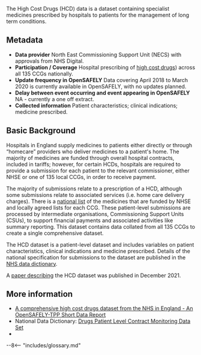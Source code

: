 The High Cost Drugs (HCD) data is a dataset containing specialist medicines prescribed by hospitals to patients for the management of long term conditions. 

## Metadata

* **Data provider** North East Commissioning Support Unit (NECS) with approvals from NHS Digital.
* **Participation / Coverage** Hospital prescribing of [high cost drugs](https://www.england.nhs.uk/publication/nhs-england-drugs-list/)) across all 135 CCGs nationally.
* **Update frequency in OpenSAFELY** Data covering April 2018 to March 2020 is currently available in OpenSAFELY, with no updates planned. 
* **Delay between event occurring and event appearing in OpenSAFELY** NA - currently a one off extract.
* **Collected information** Patient characteristics; clinical indications; medicine prescribed. 


## Basic Background

Hospitals in England supply medicines to patients either directly or through “homecare” providers who deliver medicines to a patient's home. The majority of medicines are funded through overall hospital contracts, included in tariffs; however, for certain HCDs, hospitals are required to provide a submission for each patient to the relevant commissioner, either NHSE or one of 135 local CCGs, in order to receive payment. 

The majority of submissions relate to a prescription of a HCD, although some submissions relate to associated services (i.e. home care delivery charges). There is a [national list](https://www.england.nhs.uk/publication/nhs-england-drugs-list/) of the medicines that are funded by NHSE and locally agreed lists for each CCG. These patient-level submissions are processed by intermediate organisations, Commissioning Support Units (CSUs), to support financial payments and associated activities like summary reporting. This dataset contains data collated from all 135 CCGs to create a single comprehensive dataset.

The HCD dataset is a patient-level dataset and includes variables on patient characteristics, clinical indications and medicine prescribed. Details of the national specification for submissions to the dataset are published in the [NHS data dictionary](https://www.datadictionary.nhs.uk/data_sets/supporting_data_sets/drugs_patient_level_contract_monitoring_data_set.html?hl=drugs%2Cpatient%2Clevel%2Ccontract%2Cmonitoring%2Cdata%2Cset).

A [paper describing](https://wellcomeopenresearch.org/articles/6-360) the HCD dataset was published in December 2021.


## More information

* [A comprehensive high cost drugs dataset from the NHS in England - An OpenSAFELY-TPP Short Data Report](https://wellcomeopenresearch.org/articles/6-360)
* National Data Dictionary: [Drugs Patient Level Contract Monitoring Data Set](https://www.datadictionary.nhs.uk/data_sets/supporting_data_sets/drugs_patient_level_contract_monitoring_data_set.html?hl=drugs%2Cpatient%2Clevel%2Ccontract%2Cmonitoring%2Cdata%2Cset)
*  


--8<-- "includes/glossary.md"



